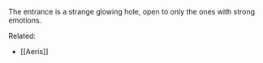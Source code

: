 The entrance is a strange glowing hole, open to only the ones with strong emotions.

Related:
- [[Aeris]]